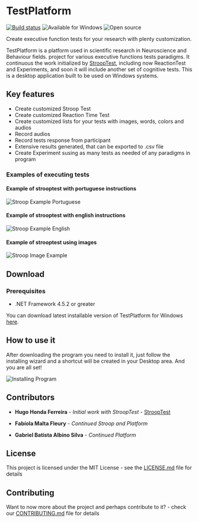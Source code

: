 ﻿
# TestPlatform
[![Build status](https://ci.appveyor.com/api/projects/status/ldpimyp67n2c14mh?svg=true)](https://ci.appveyor.com/project/fabiolamfleury/test-platform)
![Available for Windows](https://img.shields.io/badge/Available%20for-Windows-blue.svg)
![Open source](https://camo.githubusercontent.com/d9ce827af4ec2b7b3c52ce4595bbb354d8b21405/68747470733a2f2f6261646765732e66726170736f66742e636f6d2f6f732f76312f6f70656e2d736f757263652e7376673f763d313032)

Create executive function tests for your research with plenty customization.

TestPlatform is a platform used in scientific research in Neuroscience and Behaviour fields. project for various executive functions tests paradigms. It continuous the work initialized by [StroopTest](https://github.com/lab-neuro-comp/StroopTest), including now ReactionTest and Experiments, and soon it will include another set of cognitive tests. This is a desktop application built to be used on Windows systems.

## Key features

* Create customized Stroop Test 
* Create customized Reaction Time Test
* Create customized lists for your tests with images, words, colors and audios
* Record audios
* Record tests response from participant
* Extensive results generated, that can be exported to .csv file
* Create Experiment susing as many tests as needed of any paradigms in program

### Examples of executing tests

#### Example of strooptest with portuguese instructions

![Stroop Example Portuguese](https://github.com/lab-neuro-comp/Test-Platform/blob/master/images/stroop_example_pt-BR.gif?raw=true)

#### Example of strooptest with english instructions

![Stroop Example English](https://github.com/lab-neuro-comp/Test-Platform/blob/master/images/stroop_example_en-US.gif?raw=true)


#### Example of strooptest using images

![Stroop Image Example](https://github.com/lab-neuro-comp/Test-Platform/blob/master/images/stroop_example_image.gif?raw=true)

## Download

### Prerequisites

* .NET Framework 4.5.2 or greater

You can download latest installable version of TestPlatform for Windows [here](https://github.com/lab-neuro-comp/Test-Platform/releases/latest).

## How to use it

After downloading the program you need to install it, just follow the installing wizard and a shortcut will be created in your Desktop area. And you are all set!

![Installing Program](https://github.com/lab-neuro-comp/Test-Platform/blob/master/images/installing_program.gif?raw=true)

## Contributors

* **Hugo Honda Ferreira** - *Initial work with StroopTest* - [StroopTest](https://github.com/lab-neuro-comp/StroopTest)

* **Fabíola Malta Fleury** - *Continued Stroop and Platform*

* **Gabriel Batista Albino Silva** - *Continued Platform*


## License

This project is licensed under the MIT License - see the [LICENSE.md](LICENSE.md) file for details

## Contributing

Want to now more about the project and perhaps contribute to it? - check our [CONTRIBUTING.md](CONTRIBUTING.md) file for details